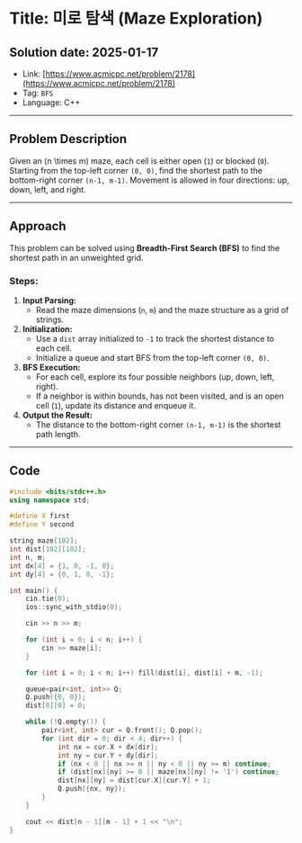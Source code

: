 # Title: 미로 탐색 (Maze Exploration)

## Solution date: 2025-01-17
* Link: [https://www.acmicpc.net/problem/2178](https://www.acmicpc.net/problem/2178)
* Tag: `BFS`
* Language: C++

---

## Problem Description
Given an \(n \times m\) maze, each cell is either open (`1`) or blocked (`0`). Starting from the top-left corner `(0, 0)`, find the shortest path to the bottom-right corner `(n-1, m-1)`. Movement is allowed in four directions: up, down, left, and right.

---

## Approach
This problem can be solved using **Breadth-First Search (BFS)** to find the shortest path in an unweighted grid.

### Steps:
1. **Input Parsing:**
   - Read the maze dimensions (`n`, `m`) and the maze structure as a grid of strings.
2. **Initialization:**
   - Use a `dist` array initialized to `-1` to track the shortest distance to each cell.
   - Initialize a queue and start BFS from the top-left corner `(0, 0)`.
3. **BFS Execution:**
   - For each cell, explore its four possible neighbors (up, down, left, right).
   - If a neighbor is within bounds, has not been visited, and is an open cell (`1`), update its distance and enqueue it.
4. **Output the Result:**
   - The distance to the bottom-right corner `(n-1, m-1)` is the shortest path length.

---

## Code
```cpp
#include <bits/stdc++.h>
using namespace std;

#define X first
#define Y second

string maze[102];
int dist[102][102];
int n, m;
int dx[4] = {1, 0, -1, 0};
int dy[4] = {0, 1, 0, -1};

int main() {
    cin.tie(0);
    ios::sync_with_stdio(0);

    cin >> n >> m;

    for (int i = 0; i < n; i++) {
        cin >> maze[i];
    }

    for (int i = 0; i < n; i++) fill(dist[i], dist[i] + m, -1);

    queue<pair<int, int>> Q;
    Q.push({0, 0});
    dist[0][0] = 0;

    while (!Q.empty()) {
        pair<int, int> cur = Q.front(); Q.pop();
        for (int dir = 0; dir < 4; dir++) {
            int nx = cur.X + dx[dir];
            int ny = cur.Y + dy[dir];
            if (nx < 0 || nx >= n || ny < 0 || ny >= m) continue;
            if (dist[nx][ny] >= 0 || maze[nx][ny] != '1') continue;
            dist[nx][ny] = dist[cur.X][cur.Y] + 1;
            Q.push({nx, ny});
        }
    }

    cout << dist[n - 1][m - 1] + 1 << "\n";
}
